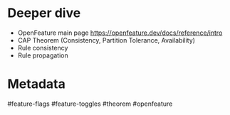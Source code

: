 # Deeper dive
* OpenFeature main page https://openfeature.dev/docs/reference/intro
* CAP Theorem (Consistency, Partition Tolerance, Availability)
* Rule consistency
* Rule propagation

# Metadata
#feature-flags #feature-toggles #theorem #openfeature